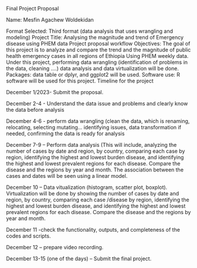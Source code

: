 Final Project Proposal

  Name: Mesfin Agachew Woldekidan 

 Format Selected: Third format (data analysis that uses wrangling and modeling)
Project Title: Analysing the magnitude and trend of Emergency disease using PHEM data
Project proposal workflow 
Objectives:   The goal of this project is to analyze and compare the trend and the magnitude of public health emergency cases in all regions of Ethiopia Using PHEM weekly data. Under this project, performing data wrangling (identification of problems in the data, cleaning ….) data analysis and data virtualization will be done. 
Packages: data table or dplyr, and ggplot2 will be used. 
Software use:  R software will be used for this project. 
Timeline for the project 

December 1/2023- Submit the proposal. 

December 2-4 - Understand the data issue and problems and clearly know the data before analysis 

December 4-6 - perform data wrangling (clean the data, which is renaming, relocating, selecting mutating… identifying issues, data transformation if needed, confirming the data is ready for analysis

December 7-9 – Perform data analysis (This will include, analyzing the number of cases by date and region, by country, comparing each case by region, identifying the highest and lowest burden disease, and identifying the highest and lowest prevalent regions for each disease. Compare the disease and the regions by year and month. The association between the cases and dates will be seen using a linear model.

December 10 – Data vitualization (histogram, scatter plot, boxplot). Virtualization will be done by showing the number of cases by date and region, by country, comparing each case /disease by region, identifying the highest and lowest burden disease, and identifying the highest and lowest prevalent regions for each disease. Compare the disease and the regions by year and month.

 December 11 -check the functionality, outputs, and completeness of the codes and scripts.
 
December 12 – prepare video recording.  

December 13-15 (one of the days) – Submit the final project. 



